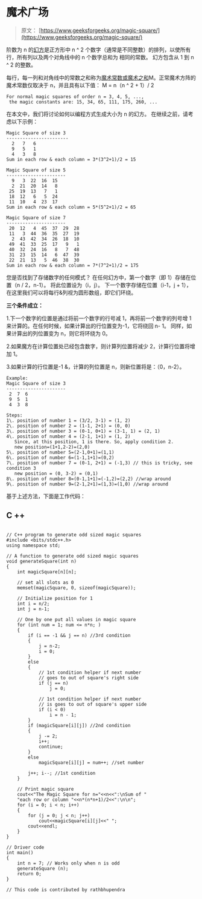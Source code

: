 # 魔术广场

> 原文： [https://www.geeksforgeeks.org/magic-square/](https://www.geeksforgeeks.org/magic-square/)

阶数为 n 的[幻方](http://en.wikipedia.org/wiki/Magic_square)是正方形中 n ^ 2 个数字（通常是不同整数）的排列，以使所有行，所有列以及两个对角线中的 n 个数字总和为 相同的常数。 幻方包含从 1 到 n ^ 2 的整数。

每行，每一列和对角线中的常数之和称为[魔术常数或魔术之和](http://en.wikipedia.org/wiki/Magic_constant)M。正常魔术方阵的魔术常数仅取决于 n，并且具有以下值：
M = n（n ^ 2 + 1）/ 2

```
For normal magic squares of order n = 3, 4, 5, ...,
 the magic constants are: 15, 34, 65, 111, 175, 260, ... 
```

在本文中，我们将讨论如何以编程方式生成大小为 n 的幻方。 在继续之前，请考虑以下示例：

```
Magic Square of size 3
-----------------------
  2   7   6
  9   5   1
  4   3   8
Sum in each row & each column = 3*(3^2+1)/2 = 15

Magic Square of size 5
----------------------
  9   3  22  16  15
  2  21  20  14   8
 25  19  13   7   1
 18  12   6   5  24
 11  10   4  23  17
Sum in each row & each column = 5*(5^2+1)/2 = 65

Magic Square of size 7
----------------------
 20  12   4  45  37  29  28
 11   3  44  36  35  27  19
  2  43  42  34  26  18  10
 49  41  33  25  17   9   1
 40  32  24  16   8   7  48
 31  23  15  14   6  47  39
 22  21  13   5  46  38  30
Sum in each row & each column = 7*(7^2+1)/2 = 175

```

您是否找到了存储数字的任何模式？
在任何幻方中，第一个数字（即 1）存储在位置（n / 2，n-1）。 将此位置设为（i，j）。 下一个数字存储在位置（i-1，j + 1），在这里我们可以将每行&列视为圆形数组，即它们环绕。

**三个条件成立：**

1.下一个数字的位置是通过将前一个数字的行号减 1，再将前一个数字的列号增 1 来计算的。在任何时候，如果计算出的行位置变为-1，它将绕回 n- 1。 同样，如果计算出的列位置变为 n，则它将环绕为 0。

2.如果魔方在计算位置处已经包含数字，则计算列位置将减少 2，计算行位置将增加 1。

3.如果计算的行位置是-1 &，计算的列位置是 n，则新位置将是：（0，n-2）。

```
Example:
Magic Square of size 3
----------------------
 2  7  6
 9  5  1
 4  3  8 

Steps:
1\. position of number 1 = (3/2, 3-1) = (1, 2)
2\. position of number 2 = (1-1, 2+1) = (0, 0)
3\. position of number 3 = (0-1, 0+1) = (3-1, 1) = (2, 1)
4\. position of number 4 = (2-1, 1+1) = (1, 2)
   Since, at this position, 1 is there. So, apply condition 2.
   new position=(1+1,2-2)=(2,0)
5\. position of number 5=(2-1,0+1)=(1,1)
6\. position of number 6=(1-1,1+1)=(0,2)
7\. position of number 7 = (0-1, 2+1) = (-1,3) // this is tricky, see condition 3 
   new position = (0, 3-2) = (0,1)
8\. position of number 8=(0-1,1+1)=(-1,2)=(2,2) //wrap around
9\. position of number 9=(2-1,2+1)=(1,3)=(1,0) //wrap around

```

基于上述方法，下面是工作代码：

## C ++

```

// C++ program to generate odd sized magic squares  
#include <bits/stdc++.h> 
using namespace std; 

// A function to generate odd sized magic squares  
void generateSquare(int n)  
{  
    int magicSquare[n][n];  

    // set all slots as 0  
    memset(magicSquare, 0, sizeof(magicSquare));  

    // Initialize position for 1  
    int i = n/2;  
    int j = n-1;  

    // One by one put all values in magic square  
    for (int num = 1; num <= n*n; )  
    {  
        if (i == -1 && j == n) //3rd condition  
        {  
            j = n-2;  
            i = 0;  
        }  
        else
        {  
            // 1st condition helper if next number  
            // goes to out of square's right side  
            if (j == n)  
                j = 0;  

            // 1st condition helper if next number  
            // is goes to out of square's upper side  
            if (i < 0)  
                i = n - 1;  
        }  
        if (magicSquare[i][j]) //2nd condition  
        {  
            j -= 2;  
            i++;  
            continue;  
        }  
        else
            magicSquare[i][j] = num++; //set number  

        j++; i--; //1st condition  
    }  

    // Print magic square  
    cout<<"The Magic Square for n="<<n<<":\nSum of "
    "each row or column "<<n*(n*n+1)/2<<":\n\n";  
    for (i = 0; i < n; i++)  
    {  
        for (j = 0; j < n; j++)  
            cout<<magicSquare[i][j]<<" ";  
        cout<<endl; 
    }  
}  

// Driver code  
int main()  
{  
    int n = 7; // Works only when n is odd  
    generateSquare (n);  
    return 0;  
}  

// This code is contributed by rathbhupendra 

```